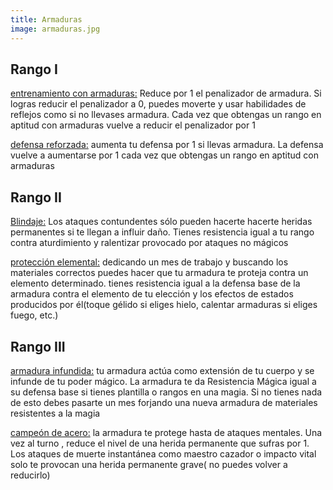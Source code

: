 ```yaml
---
title: Armaduras
image: armaduras.jpg
---
```


## Rango I

<u>entrenamiento con armaduras:</u> Reduce por 1 el penalizador de armadura. Si logras reducir el penalizador a 0, puedes moverte y usar habilidades de reflejos como si no llevases armadura. Cada vez que obtengas un rango en aptitud con armaduras vuelve a reducir el penalizador por 1

<u>defensa reforzada:</u> aumenta tu defensa por 1 si llevas armadura. La defensa vuelve a aumentarse por 1 cada vez que obtengas un rango en aptitud con armaduras

## Rango II

<u>Blindaje:</u> Los ataques contundentes  sólo pueden hacerte hacerte heridas permanentes si te llegan a influir daño. Tienes  resistencia igual a tu rango contra aturdimiento y ralentizar provocado por ataques no mágicos

<u>protección elemental:</u> dedicando un mes de trabajo y buscando los materiales correctos puedes hacer que tu armadura te proteja contra un elemento determinado. tienes resistencia igual a la defensa base de la armadura  contra el elemento de tu elección y los efectos de estados producidos por él(toque gélido si eliges hielo, calentar armaduras si eliges fuego, etc.)

## Rango III

<u>armadura infundida:</u> tu armadura actúa como extensión de tu cuerpo y se  infunde de tu poder mágico. La armadura te da Resistencia Mágica igual a su defensa base si tienes plantilla o rangos en una magia. Si no tienes nada de esto debes pasarte un mes forjando una nueva armadura de materiales resistentes a la magia

<u>campeón de acero:</u> la armadura te protege hasta de ataques mentales. Una vez al turno , reduce el nivel de una herida permanente que sufras por 1. Los ataques de muerte instantánea como maestro cazador o impacto vital solo te provocan una herida permanente grave( no puedes volver a reducirlo)